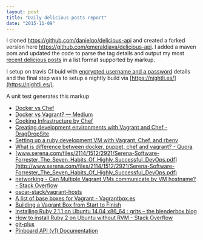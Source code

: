 ```yaml
---
layout: post
title: "Daily delicious posts report"
date: "2015-11-09"
---
```

I cloned https://github.com/danielqo/delicious-api and created a forked version here https://github.com/emeraldjava/delicious-api. I added a maven pom and updated the code to parse the tag details and output my most [recent delicious posts](https://github.com/SciDevs/delicious-api/tree/master/api) in a list format supported by markup.

I setup on travis CI buid with [encrypted username and a password](http://stackoverflow.com/questions/9338428/using-secret-api-keys-on-travis-ci) details and the final step was to setup a nightly build via [https://nightli.es/](https://nightli.es/).

A unit test generates this markup

- [Docker vs Chef](https://www.scriptrock.com/articles/docker-chef?utm_source=Docker%20News&utm_campaign=778f653f1b-Docker_0_5_0_7_18_2013&utm_medium=email&utm_term=0_c0995b6e8f-778f653f1b-235731721)
- [Docker vs Vagrant? — Medium](https://medium.com/@_marcos_otero/docker-vs-vagrant-582135beb623)
- [Cooking Infrastructure by Chef](http://chef.leopard.in.ua/)
- [Creating development environments with Vagrant and Chef - DragDropSite](http://www.dragdropsite.com/tutorials/creating-development-environments-vagrant-chef/)
- [Setting up a ruby development VM with Vagrant, Chef, and rbenv](http://martinfowler.com/articles/vagrant-chef-rbenv.html)
- [What is difference between docker, puppet, chef and vagrant? - Quora](https://www.quora.com/What-is-difference-between-docker-puppet-chef-and-vagrant)
- [www.serena.com/files/2114/1512/2921/Serena-Software-Forrester_The_Seven_Habits_Of_Highly_Successful_DevOps.pdf](http://www.serena.com/files/2114/1512/2921/Serena-Software-Forrester_The_Seven_Habits_Of_Highly_Successful_DevOps.pdf)
- [networking - Can Multiple Vagrant VMs communicate by VM hostname? - Stack Overflow](http://stackoverflow.com/questions/20681190/can-multiple-vagrant-vms-communicate-by-vm-hostname)
- [oscar-stack/vagrant-hosts](https://github.com/oscar-stack/vagrant-hosts)
- [A list of base boxes for Vagrant - Vagrantbox.es](http://www.vagrantbox.es/)
- [Building a Vagrant Box from Start to Finish](https://blog.engineyard.com/2014/building-a-vagrant-box)
- [Installing Ruby 2.1.1 on Ubuntu 14.04 x86_64 : grits – the blenderbox blog](http://blog.blenderbox.com/2014/04/21/installing-ruby-2-1-1-on-ubuntu-14-04-x86_64/)
- [How to install Ruby 2 on Ubuntu without RVM - Stack Overflow](http://stackoverflow.com/questions/18490591/how-to-install-ruby-2-on-ubuntu-without-rvm)
- [git-plus](https://atom.io/packages/git-plus)
- [Pinboard API (v1) Documentation](http://pinboard.in/api/)
